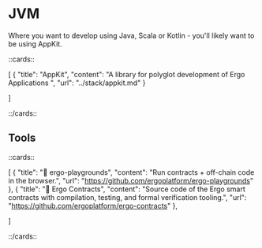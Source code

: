 # JVM

Where you want to develop using Java, Scala or Kotlin - you'll likely want to be using AppKit.

::cards::

[
  {
    "title": "AppKit",
    "content": "A library for polyglot development of Ergo Applications ",
    "url": "../stack/appkit.md"
  }

]

::/cards::

## Tools

::cards::

[
  {
    "title": "🔗 ergo-playgrounds",
    "content": "Run contracts + off-chain code in the browser.",
    "url": "https://github.com/ergoplatform/ergo-playgrounds"
  },
  {
    "title": "🔗 Ergo Contracts",
    "content": "Source code of the Ergo smart contracts with compilation, testing, and formal verification tooling.",
    "url": "https://github.com/ergoplatform/ergo-contracts"
  },

]

::/cards::
